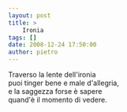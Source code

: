 ```yaml
---
layout: post
title: >
    Ironia
tags: []
date: 2008-12-24 17:50:00
author: pietro
---
```

Traverso la lente dell'ironia<br/>puoi tinger bene e male d'allegria,<br/>e la saggezza forse è sapere<br/>quand'è il momento di vedere.
